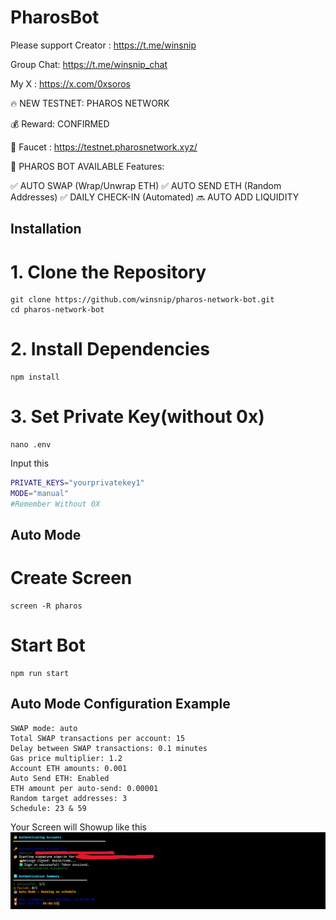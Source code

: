 # PharosBot
Please support Creator : https://t.me/winsnip 

Group Chat: https://t.me/winsnip_chat

My X : https://x.com/0xsoros

🔥 NEW TESTNET: PHAROS NETWORK 

💰 Reward: CONFIRMED

🚰 Faucet : https://testnet.pharosnetwork.xyz/

🤖 PHAROS BOT AVAILABLE
Features:

✅ AUTO SWAP (Wrap/Unwrap ETH)
✅ AUTO SEND ETH (Random Addresses)
✅ DAILY CHECK-IN (Automated)
🔜 AUTO ADD LIQUIDITY

## Installation
# 1. Clone the Repository
```
git clone https://github.com/winsnip/pharos-network-bot.git
cd pharos-network-bot
```
# 2. Install Dependencies
```
npm install
```
# 3. Set Private Key(without 0x)
```
nano .env
```
Input this
``` bash
PRIVATE_KEYS="yourprivatekey1"
MODE="manual"
#Remember Without 0X
```
## Auto Mode
# Create Screen 
```
screen -R pharos
```
# Start Bot
```
npm run start
```
## Auto Mode Configuration Example
```
SWAP mode: auto
Total SWAP transactions per account: 15
Delay between SWAP transactions: 0.1 minutes
Gas price multiplier: 1.2
Account ETH amounts: 0.001 
Auto Send ETH: Enabled
ETH amount per auto-send: 0.00001
Random target addresses: 3
Schedule: 23 & 59
```
Your Screen will Showup like this
![alt text](https://github.com/Sorosjenaka/PharosBot/blob/main/Screenshot%20(178).png?raw=true)
